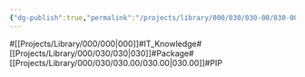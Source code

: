 ```yaml
---
{"dg-publish":true,"permalink":"/projects/library/000/030/030-00/030-00/","noteIcon":"0","created":"2024-03-14T12:40:54.488+09:00","updated":"2024-03-14T14:54:18.419+09:00"}
---
```


#[[Projects/Library/000/000\|000]]#IT_Knowledge#[[Projects/Library/000/030/030\|030]]#Package#[[Projects/Library/000/030/030.00/030.00\|030.00]]#PIP